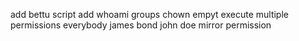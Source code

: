 add bettu script
add whoami
groups
chown
empyt
execute
multiple permissions
everybody
james bond
john doe
mirror permission
